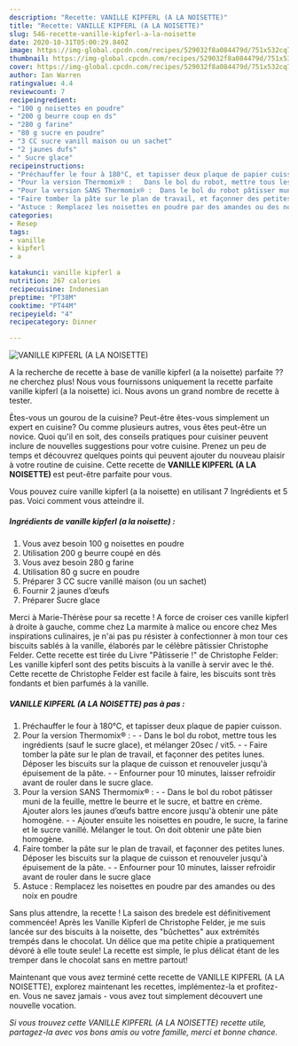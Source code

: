```yaml
---
description: "Recette: VANILLE KIPFERL (A LA NOISETTE)"
title: "Recette: VANILLE KIPFERL (A LA NOISETTE)"
slug: 546-recette-vanille-kipferl-a-la-noisette
date: 2020-10-31T05:00:29.840Z
image: https://img-global.cpcdn.com/recipes/529032f8a084479d/751x532cq70/vanille-kipferl-a-la-noisette-photo-principale-de-la-recette.jpg
thumbnail: https://img-global.cpcdn.com/recipes/529032f8a084479d/751x532cq70/vanille-kipferl-a-la-noisette-photo-principale-de-la-recette.jpg
cover: https://img-global.cpcdn.com/recipes/529032f8a084479d/751x532cq70/vanille-kipferl-a-la-noisette-photo-principale-de-la-recette.jpg
author: Ian Warren
ratingvalue: 4.4
reviewcount: 7
recipeingredient:
- "100 g noisettes en poudre"
- "200 g beurre coup en ds"
- "280 g farine"
- "80 g sucre en poudre"
- "3 CC sucre vanill maison ou un sachet"
- "2 jaunes dufs"
- " Sucre glace"
recipeinstructions:
- "Préchauffer le four à 180°C, et tapisser deux plaque de papier cuisson."
- "Pour la version Thermomix® :   Dans le bol du robot, mettre tous les ingrédients (sauf le sucre glace), et mélanger 20sec / vit5.  Faire tomber la pâte sur le plan de travail, et façonner des petites lunes. Déposer les biscuits sur la plaque de cuisson et renouveler jusqu&#39;à épuisement de la pâte.  Enfourner pour 10 minutes, laisser refroidir avant de rouler dans le sucre glace."
- "Pour la version SANS Thermomix® :  Dans le bol du robot pâtisser muni de la feuille, mettre le beurre et le sucre, et battre en crème. Ajouter alors les jaunes d’œufs battre encore jusqu&#39;à obtenir une pâte homogène.  Ajouter ensuite les noisettes en poudre, le sucre, la farine et le sucre vanillé. Mélanger le tout. On doit obtenir une pâte bien homogène."
- "Faire tomber la pâte sur le plan de travail, et façonner des petites lunes. Déposer les biscuits sur la plaque de cuisson et renouveler jusqu&#39;à épuisement de la pâte.  Enfourner pour 10 minutes, laisser refroidir avant de rouler dans le sucre glace"
- "Astuce : Remplacez les noisettes en poudre par des amandes ou des noix en poudre"
categories:
- Resep
tags:
- vanille
- kipferl
- a

katakunci: vanille kipferl a 
nutrition: 267 calories
recipecuisine: Indonesian
preptime: "PT38M"
cooktime: "PT44M"
recipeyield: "4"
recipecategory: Dinner

---
```



![VANILLE KIPFERL (A LA NOISETTE)](https://img-global.cpcdn.com/recipes/529032f8a084479d/751x532cq70/vanille-kipferl-a-la-noisette-photo-principale-de-la-recette.jpg)

A la recherche de recette à base de vanille kipferl (a la noisette) parfaite ?? ne cherchez plus! Nous vous fournissons uniquement la recette parfaite vanille kipferl (a la noisette) ici. Nous avons un grand nombre de recette à tester.

Êtes-vous un gourou de la cuisine? Peut-être êtes-vous simplement un expert en cuisine? Ou comme plusieurs autres, vous êtes peut-être un novice. Quoi qu'il en soit, des conseils pratiques pour cuisiner peuvent inclure de nouvelles suggestions pour votre cuisine. Prenez un peu de temps et découvrez quelques points qui peuvent ajouter du nouveau plaisir à votre routine de cuisine. Cette recette de <strong> VANILLE KIPFERL (A LA NOISETTE) </strong> est peut-être parfaite pour vous.

<!--inarticleads1-->

Vous pouvez cuire vanille kipferl (a la noisette) en utilisant 7 Ingrédients et 5 pas. Voici comment vous atteindre il.

##### Ingrédients de vanille kipferl (a la noisette) :

1. Vous avez besoin 100 g noisettes en poudre
1. Utilisation 200 g beurre coupé en dés
1. Vous avez besoin 280 g farine
1. Utilisation 80 g sucre en poudre
1. Préparer 3 CC sucre vanillé maison (ou un sachet)
1. Fournir 2 jaunes d’œufs
1. Préparer  Sucre glace


Merci à Marie-Thérèse pour sa recette ! A force de croiser ces vanille kipferl à droite à gauche, comme chez La marmite à malice ou encore chez Mes inspirations culinaires, je n&#39;ai pas pu résister à confectionner à mon tour ces biscuits sablés à la vanille, élaborés par le célèbre pâtissier Christophe Felder. Cette recette est tirée du Livre &#34;Pâtisserie !&#34; de Christophe Felder: Les vanille kipferl sont des petits biscuits à la vanille à servir avec le thé. Cette recette de Christophe Felder est facile à faire, les biscuits sont très fondants et bien parfumés à la vanille. 

<!--inarticleads2-->

##### VANILLE KIPFERL (A LA NOISETTE) pas à pas :

1. Préchauffer le four à 180°C, et tapisser deux plaque de papier cuisson.
1. Pour la version Thermomix® :  -  - Dans le bol du robot, mettre tous les ingrédients (sauf le sucre glace), et mélanger 20sec / vit5. -  - Faire tomber la pâte sur le plan de travail, et façonner des petites lunes. Déposer les biscuits sur la plaque de cuisson et renouveler jusqu&#39;à épuisement de la pâte. -  - Enfourner pour 10 minutes, laisser refroidir avant de rouler dans le sucre glace.
1. Pour la version SANS Thermomix® : -  - Dans le bol du robot pâtisser muni de la feuille, mettre le beurre et le sucre, et battre en crème. Ajouter alors les jaunes d’œufs battre encore jusqu&#39;à obtenir une pâte homogène. -  - Ajouter ensuite les noisettes en poudre, le sucre, la farine et le sucre vanillé. Mélanger le tout. On doit obtenir une pâte bien homogène.
1. Faire tomber la pâte sur le plan de travail, et façonner des petites lunes. Déposer les biscuits sur la plaque de cuisson et renouveler jusqu&#39;à épuisement de la pâte. -  - Enfourner pour 10 minutes, laisser refroidir avant de rouler dans le sucre glace
1. Astuce : Remplacez les noisettes en poudre par des amandes ou des noix en poudre


Sans plus attendre, la recette ! La saison des bredele est définitivement commencée! Après les Vanille Kipferl de Christophe Felder, je me suis lancée sur des biscuits à la noisette, des &#34;bûchettes&#34; aux extrémités trempés dans le chocolat. Un délice que ma petite chipie a pratiquement dévoré à elle toute seule! La recette est simple, le plus délicat étant de les tremper dans le chocolat sans en mettre partout! 

<!--inarticleads1-->

<p>
Maintenant que vous avez terminé cette recette de VANILLE KIPFERL (A LA NOISETTE), explorez maintenant les recettes, implémentez-la et profitez-en. Vous ne savez jamais - vous avez tout simplement découvert une nouvelle vocation.
</p>

<p>
<i>Si vous trouvez cette VANILLE KIPFERL (A LA NOISETTE) recette utile, partagez-la avec vos bons amis ou votre famille, merci et bonne chance.</i>
</p>
